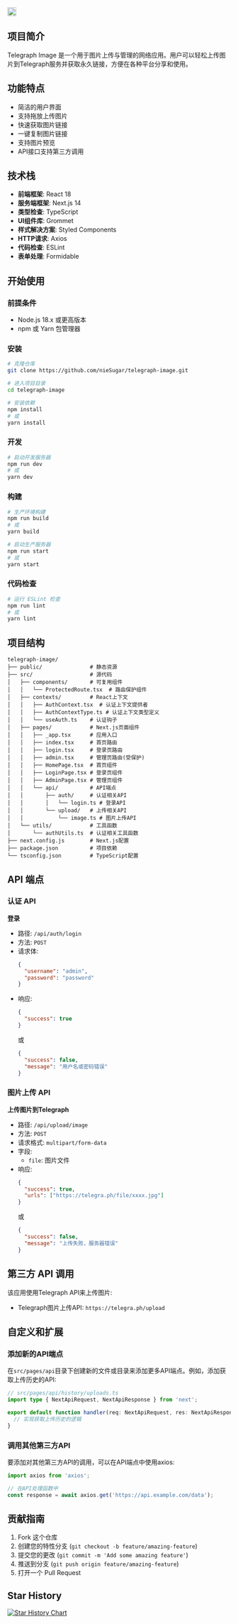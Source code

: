 <img src="https://github.com/nieSugar/telegraph-image/actions/workflows/ci.yml/badge.svg" alt="Workflow status badge" loading="lazy" height="20">

## 项目简介

Telegraph Image 是一个用于图片上传与管理的网络应用。用户可以轻松上传图片到Telegraph服务并获取永久链接，方便在各种平台分享和使用。

## 功能特点

- 简洁的用户界面
- 支持拖放上传图片
- 快速获取图片链接
- 一键复制图片链接
- 支持图片预览
- API接口支持第三方调用

## 技术栈

- **前端框架**: React 18
- **服务端框架**: Next.js 14
- **类型检查**: TypeScript
- **UI组件库**: Grommet
- **样式解决方案**: Styled Components
- **HTTP请求**: Axios
- **代码检查**: ESLint
- **表单处理**: Formidable

## 开始使用

### 前提条件

- Node.js 18.x 或更高版本
- npm 或 Yarn 包管理器

### 安装

```bash
# 克隆仓库
git clone https://github.com/nieSugar/telegraph-image.git

# 进入项目目录
cd telegraph-image

# 安装依赖
npm install
# 或
yarn install
```

### 开发

```bash
# 启动开发服务器
npm run dev
# 或
yarn dev
```

### 构建

```bash
# 生产环境构建
npm run build
# 或
yarn build

# 启动生产服务器
npm run start
# 或
yarn start
```

### 代码检查

```bash
# 运行 ESLint 检查
npm run lint
# 或
yarn lint
```

## 项目结构

```
telegraph-image/
├── public/               # 静态资源
├── src/                  # 源代码
│   ├── components/       # 可复用组件
│   │   └── ProtectedRoute.tsx  # 路由保护组件
│   ├── contexts/         # React上下文
│   │   ├── AuthContext.tsx  # 认证上下文提供者
│   │   ├── AuthContextType.ts # 认证上下文类型定义
│   │   └── useAuth.ts    # 认证钩子
│   ├── pages/            # Next.js页面组件
│   │   ├── _app.tsx      # 应用入口
│   │   ├── index.tsx     # 首页路由
│   │   ├── login.tsx     # 登录页路由
│   │   ├── admin.tsx     # 管理页路由(受保护)
│   │   ├── HomePage.tsx  # 首页组件
│   │   ├── LoginPage.tsx # 登录页组件
│   │   ├── AdminPage.tsx # 管理页组件
│   │   └── api/          # API端点
│   │       ├── auth/     # 认证相关API
│   │       │   └── login.ts # 登录API
│   │       └── upload/   # 上传相关API
│   │           └── image.ts # 图片上传API
│   └── utils/            # 工具函数
│       └── authUtils.ts  # 认证相关工具函数
├── next.config.js        # Next.js配置
├── package.json          # 项目依赖
└── tsconfig.json         # TypeScript配置
```

## API 端点

### 认证 API

**登录**
- 路径: `/api/auth/login`
- 方法: `POST`
- 请求体:
  ```json
  {
    "username": "admin",
    "password": "password"
  }
  ```
- 响应:
  ```json
  {
    "success": true
  }
  ```
  或
  ```json
  {
    "success": false,
    "message": "用户名或密码错误"
  }
  ```

### 图片上传 API

**上传图片到Telegraph**
- 路径: `/api/upload/image`
- 方法: `POST`
- 请求格式: `multipart/form-data`
- 字段:
  - `file`: 图片文件
- 响应:
  ```json
  {
    "success": true,
    "urls": ["https://telegra.ph/file/xxxx.jpg"]
  }
  ```
  或
  ```json
  {
    "success": false,
    "message": "上传失败，服务器错误"
  }
  ```

## 第三方 API 调用

该应用使用Telegraph API来上传图片:

- Telegraph图片上传API: `https://telegra.ph/upload`

## 自定义和扩展

### 添加新的API端点

在`src/pages/api`目录下创建新的文件或目录来添加更多API端点。例如，添加获取上传历史的API:

```typescript
// src/pages/api/history/uploads.ts
import type { NextApiRequest, NextApiResponse } from 'next';

export default function handler(req: NextApiRequest, res: NextApiResponse) {
  // 实现获取上传历史的逻辑
}
```

### 调用其他第三方API

要添加对其他第三方API的调用，可以在API端点中使用axios:

```typescript
import axios from 'axios';

// 在API处理函数中
const response = await axios.get('https://api.example.com/data');
```

## 贡献指南

1. Fork 这个仓库
2. 创建您的特性分支 (`git checkout -b feature/amazing-feature`)
3. 提交您的更改 (`git commit -m 'Add some amazing feature'`)
4. 推送到分支 (`git push origin feature/amazing-feature`)
5. 打开一个 Pull Request

## Star History

[![Star History Chart](https://api.star-history.com/svg?repos=nieSugar/telegraph-image&type=Date)](https://www.star-history.com/#nieSugar/telegraph-image&Date)
